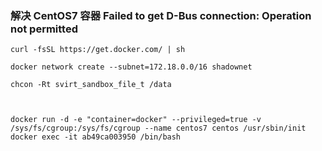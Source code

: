 ### 解决 CentOS7 容器 Failed to get D-Bus connection: Operation not permitted
```
curl -fsSL https://get.docker.com/ | sh

docker network create --subnet=172.18.0.0/16 shadownet

chcon -Rt svirt_sandbox_file_t /data



docker run -d -e "container=docker" --privileged=true -v /sys/fs/cgroup:/sys/fs/cgroup --name centos7 centos /usr/sbin/init  
docker exec -it ab49ca003950 /bin/bash 
```
